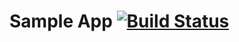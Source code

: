 # Sample App [![Build Status](https://travis-ci.org/indoor-onyourmap/iOS-SDK.svg?branch=master)](https://travis-ci.org/indoor-onyourmap/iOS-SDK)
